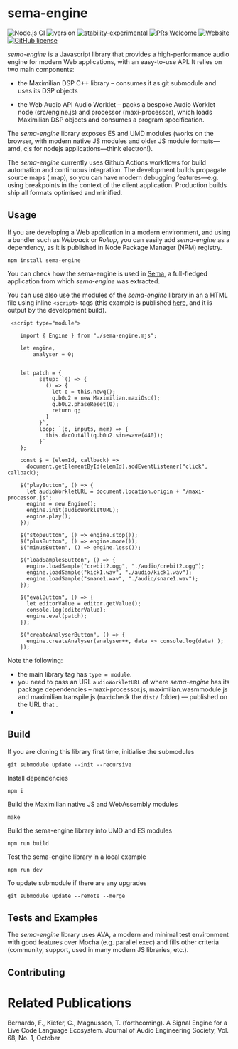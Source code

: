 # sema-engine

![Node.js CI](https://github.com/frantic0/sema-engine/workflows/Node.js%20CI/badge.svg)
![version](https://img.shields.io/badge/version-0.0.6-red)
[![stability-experimental](https://img.shields.io/badge/stability-experimental-orange.svg)](https://github.com/emersion/stability-badges#experimental)
[![PRs Welcome](https://img.shields.io/badge/PRs-welcome-yellow.svg)](https://github.com/frantic0/sema-engine/blob/main)
[![Website](https://img.shields.io/website?url=https%3A%2F%2Fsema.codes)](https://frantic0.github.io/sema-engine/)
[![GitHub license](https://img.shields.io/badge/license-MIT-blue.svg)](https://github.com/frantic0/sema-engine/blob/main/LICENSE)

*sema-engine* is a Javascript library that provides a high-performance audio engine for modern Web applications, with an easy-to-use API. It relies on two main components:

* the Maximilian DSP C++ library – consumes it as git submodule and uses its DSP objects

* the Web Audio API Audio Worklet – packs a bespoke Audio Worklet node (src/engine.js) and processor (maxi-processor), which loads Maximilian DSP objects and consumes a program specification.

The *sema-engine* library exposes ES and UMD modules (works on the browser, with modern native JS modules and older JS module formats—amd, cjs for nodejs applications—think electron!).

The *sema-engine* currently uses Github Actions workflows for build automation and continuous integration. The development builds propagate source maps (.map), so you can have modern debugging features—e.g. using breakpoints in the context of the client application. Production builds ship all formats optimised and minified.


## Usage


If you are developing a Web application in a modern environment, and using a bundler such as *Webpack* or *Rollup*, you can easily add *sema-engine* as a dependency, as it is published in Node Package Manager (NPM) registry.

```
npm install sema-engine
```

You can check how the sema-engine is used in [Sema](https://github.com/mimic-sussex/sema), a full-fledged application from which *sema-engine* was extracted.



You can use also use the modules of the *sema-engine* library in an a HTML file using inline `<script>` tags (this example is published [here](https://frantic0.github.io/sema-engine/), and it is output by the development build).

```
 <script type="module">

    import { Engine } from "./sema-engine.mjs";

    let engine,
        analyser = 0;


    let patch = {
          setup: `() => {
            () => {
              let q = this.newq();
              q.b0u2 = new Maximilian.maxiOsc();
              q.b0u2.phaseReset(0);
              return q;
            }
          }`,
          loop: `(q, inputs, mem) => {
            this.dacOutAll(q.b0u2.sinewave(440));
          }`
    };

    const $ = (elemId, callback) =>
      document.getElementById(elemId).addEventListener("click", callback);

    $("playButton", () => {
      let audioWorkletURL = document.location.origin + "/maxi-processor.js";
      engine = new Engine();
      engine.init(audioWorkletURL);
      engine.play();
    });

    $("stopButton", () => engine.stop());
    $("plusButton", () => engine.more());
    $("minusButton", () => engine.less());

    $("loadSamplesButton", () => {
      engine.loadSample("crebit2.ogg", "./audio/crebit2.ogg");
      engine.loadSample("kick1.wav", "./audio/kick1.wav");
      engine.loadSample("snare1.wav", "./audio/snare1.wav");
    });

    $("evalButton", () => {
      let editorValue = editor.getValue();
      console.log(editorValue);
      engine.eval(patch);
    });

    $("createAnalyserButton", () => {
      engine.createAnalyser(analyser++, data => console.log(data) );
    });
```

Note the following:

* the main library tag has `type = module`.
* you need to pass an URL `audioWorkletURL` of where *sema-engine* has its package dependencies – maxi-processor.js, maximilian.wasmmodule.js and maximilian.transpile.js (`maxi`check the `dist/` folder) — published on the URL that .
*







## Build

If you are cloning this library first time, initialise the submodules
```
git submodule update --init --recursive
```

Install dependencies
```
npm i
```

Build the Maximilian native JS and WebAssembly modules
```
make
```

Build the sema-engine library into UMD and ES modules
```
npm run build
```

Test the sema-engine library in a local example
```
npm run dev
```

To update submodule if there are any upgrades
```
git submodule update --remote --merge
```


## Tests and Examples

The *sema-engine* library uses AVA, a modern and minimal test environment with good features over Mocha (e.g. parallel exec) and fills other criteria (community, support, used in many modern JS libraries, etc.).

## Contributing


# Related Publications


Bernardo, F., Kiefer, C., Magnusson, T. (forthcoming). A Signal Engine for a Live Code Language Ecosystem. Journal of Audio Engineering Society, Vol. 68, No. 1, October